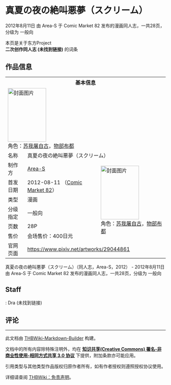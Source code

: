 # 真夏の夜の絶叫悪夢（スクリーム）

<!-- source html: G:\repos\THBWiki-Markdown-Builder\THBWikiMarkdown\Temp\main\3\32\ns0%3A%E7%9C%9F%E5%A4%8F%E3%81%AE%E5%A4%9C%E3%81%AE%E7%B5%B6%E5%8F%AB%E6%82%AA%E5%A4%A2%EF%BC%88%E3%82%B9%E3%82%AF%E3%83%AA%E3%83%BC%E3%83%A0%EF%BC%89.html -->

2012年8月11日 由 Area-S 于 Comic Market 82 发布的漫画同人志，一共28页，分级为 一般向

本页是关于东方Project  
 **二次创作同人志 (未找到链接)** 的词条
## 作品信息

<table><tbody><tr><th colspan="3">基本信息</th></tr><tr><td class="cover-artwork-mobile" colspan="2"><a href="./文件-真夏の夜の絶叫悪夢（スクリーム）封面.jpg.md" class="image" title="封面图片"><img alt="封面图片" src="https://upload.thwiki.cc/thumb/a/a9/%E7%9C%9F%E5%A4%8F%E3%81%AE%E5%A4%9C%E3%81%AE%E7%B5%B6%E5%8F%AB%E6%82%AA%E5%A4%A2%EF%BC%88%E3%82%B9%E3%82%AF%E3%83%AA%E3%83%BC%E3%83%A0%EF%BC%89%E5%B0%81%E9%9D%A2.jpg/120px-%E7%9C%9F%E5%A4%8F%E3%81%AE%E5%A4%9C%E3%81%AE%E7%B5%B6%E5%8F%AB%E6%82%AA%E5%A4%A2%EF%BC%88%E3%82%B9%E3%82%AF%E3%83%AA%E3%83%BC%E3%83%A0%EF%BC%89%E5%B0%81%E9%9D%A2.jpg" decoding="async" loading="lazy" width="120" height="168" srcset="https://upload.thwiki.cc/thumb/a/a9/%E7%9C%9F%E5%A4%8F%E3%81%AE%E5%A4%9C%E3%81%AE%E7%B5%B6%E5%8F%AB%E6%82%AA%E5%A4%A2%EF%BC%88%E3%82%B9%E3%82%AF%E3%83%AA%E3%83%BC%E3%83%A0%EF%BC%89%E5%B0%81%E9%9D%A2.jpg/180px-%E7%9C%9F%E5%A4%8F%E3%81%AE%E5%A4%9C%E3%81%AE%E7%B5%B6%E5%8F%AB%E6%82%AA%E5%A4%A2%EF%BC%88%E3%82%B9%E3%82%AF%E3%83%AA%E3%83%BC%E3%83%A0%EF%BC%89%E5%B0%81%E9%9D%A2.jpg 1.5x, https://upload.thwiki.cc/thumb/a/a9/%E7%9C%9F%E5%A4%8F%E3%81%AE%E5%A4%9C%E3%81%AE%E7%B5%B6%E5%8F%AB%E6%82%AA%E5%A4%A2%EF%BC%88%E3%82%B9%E3%82%AF%E3%83%AA%E3%83%BC%E3%83%A0%EF%BC%89%E5%B0%81%E9%9D%A2.jpg/240px-%E7%9C%9F%E5%A4%8F%E3%81%AE%E5%A4%9C%E3%81%AE%E7%B5%B6%E5%8F%AB%E6%82%AA%E5%A4%A2%EF%BC%88%E3%82%B9%E3%82%AF%E3%83%AA%E3%83%BC%E3%83%A0%EF%BC%89%E5%B0%81%E9%9D%A2.jpg 2x" data-file-width="711" data-file-height="994"></a><div class="cover-char">角色：<a href="./苏我屠自古.md" title="苏我屠自古">苏我屠自古</a>，<a href="./物部布都.md" title="物部布都">物部布都</a></div></td>
</tr><tr><td class="label">名称</td><td colspan="2"> 真夏の夜の絶叫悪夢（スクリーム） </td></tr><tr><td class="label">制作方</td><td><a href="./Area-S.md" title="Area-S">Area-S</a></td><td class="cover-artwork" rowspan="6" style="min-width:168px;"><a href="./文件-真夏の夜の絶叫悪夢（スクリーム）封面.jpg.md" class="image" title="封面图片"><img alt="封面图片" src="https://upload.thwiki.cc/thumb/a/a9/%E7%9C%9F%E5%A4%8F%E3%81%AE%E5%A4%9C%E3%81%AE%E7%B5%B6%E5%8F%AB%E6%82%AA%E5%A4%A2%EF%BC%88%E3%82%B9%E3%82%AF%E3%83%AA%E3%83%BC%E3%83%A0%EF%BC%89%E5%B0%81%E9%9D%A2.jpg/120px-%E7%9C%9F%E5%A4%8F%E3%81%AE%E5%A4%9C%E3%81%AE%E7%B5%B6%E5%8F%AB%E6%82%AA%E5%A4%A2%EF%BC%88%E3%82%B9%E3%82%AF%E3%83%AA%E3%83%BC%E3%83%A0%EF%BC%89%E5%B0%81%E9%9D%A2.jpg" decoding="async" loading="lazy" width="120" height="168" srcset="https://upload.thwiki.cc/thumb/a/a9/%E7%9C%9F%E5%A4%8F%E3%81%AE%E5%A4%9C%E3%81%AE%E7%B5%B6%E5%8F%AB%E6%82%AA%E5%A4%A2%EF%BC%88%E3%82%B9%E3%82%AF%E3%83%AA%E3%83%BC%E3%83%A0%EF%BC%89%E5%B0%81%E9%9D%A2.jpg/180px-%E7%9C%9F%E5%A4%8F%E3%81%AE%E5%A4%9C%E3%81%AE%E7%B5%B6%E5%8F%AB%E6%82%AA%E5%A4%A2%EF%BC%88%E3%82%B9%E3%82%AF%E3%83%AA%E3%83%BC%E3%83%A0%EF%BC%89%E5%B0%81%E9%9D%A2.jpg 1.5x, https://upload.thwiki.cc/thumb/a/a9/%E7%9C%9F%E5%A4%8F%E3%81%AE%E5%A4%9C%E3%81%AE%E7%B5%B6%E5%8F%AB%E6%82%AA%E5%A4%A2%EF%BC%88%E3%82%B9%E3%82%AF%E3%83%AA%E3%83%BC%E3%83%A0%EF%BC%89%E5%B0%81%E9%9D%A2.jpg/240px-%E7%9C%9F%E5%A4%8F%E3%81%AE%E5%A4%9C%E3%81%AE%E7%B5%B6%E5%8F%AB%E6%82%AA%E5%A4%A2%EF%BC%88%E3%82%B9%E3%82%AF%E3%83%AA%E3%83%BC%E3%83%A0%EF%BC%89%E5%B0%81%E9%9D%A2.jpg 2x" data-file-width="711" data-file-height="994"></a><div class="cover-char">角色：<a href="./苏我屠自古.md" title="苏我屠自古">苏我屠自古</a>，<a href="./物部布都.md" title="物部布都">物部布都</a></div></td>
</tr><tr><td class="label">首发日期</td><td>2012-08-11&#160;（<a href="/展会作品列表?e=Comic+Market%2382">Comic Market 82</a>）</td></tr><tr><td class="label">类型</td><td>漫画</td></tr><tr><td class="label">分级指定</td><td>一般向</td></tr><tr><td class="label">页数</td><td>28P</td></tr><tr><td class="label">售价</td><td>会场售价：400日元</td></tr>
<tr><td class="label">官网页面</td><td colspan="2"><a rel="nofollow" class="external free" href="https://www.pixiv.net/artworks/29044861">https://www.pixiv.net/artworks/29044861</a></td></tr></tbody></table>

真夏の夜の絶叫悪夢（スクリーム）（同人志，Area-S，2012） - 2012年8月11日 由 Area-S 于 Comic Market 82 发布的漫画同人志，一共28页，分级为 一般向
## Staff
: Dra (未找到链接)

## 评论




---

此文档由 [THBWiki-Markdown-Builder](https://github.com/Delsin-Yu/THBWiki-Markdown-Builder) 构建。

文档中的所有内容除特殊注明外，均在 [**知识共享(Creative Commons) 署名-非商业性使用-相同方式共享 3.0 协议**](https://creativecommons.org/licenses/by-sa/3.0/deed.zh-hans) 下提供，附加条款亦可能应用。

引用类型与其他类型作品版权归原作者所有，如有作者授权则遵照授权协议使用。

详细请查阅 [THBWiki：免责声明](https://thbwiki.cc/THBWiki:%E5%85%8D%E8%B4%A3%E5%A3%B0%E6%98%8E)。

